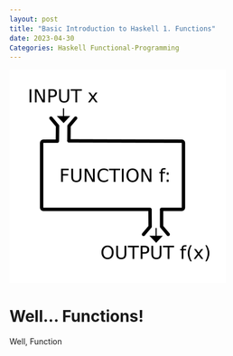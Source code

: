 ```yaml
---
layout: post
title: "Basic Introduction to Haskell 1. Functions"
date: 2023-04-30
Categories: Haskell Functional-Programming
---
```

![Haskell logo](/docs/assets/images/Function_machine2.svg)

# Well... Functions!

Well, Function
